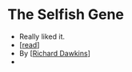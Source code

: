 # The Selfish Gene
- Really liked it.
- [[read]]
- By [[Richard Dawkins]]
- 

[//begin]: # "Autogenerated link references for markdown compatibility"
[read]: read.md "Read"
[Richard Dawkins]: richard-dawkins.md "Richard Dawkins"
[//end]: # "Autogenerated link references"